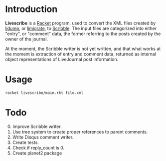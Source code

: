 # Introduction

**Livescribe** is a [Racket](http://racket-lang.org) program, used to
convert the XML files created by
[ljdump](https://github.com/ghewgill/ljdump), or
[ljmigrate](https://github.com/ceejbot/ljmigrate), to
[Scribble](http://docs.racket-lang.org/scribble/). The input files are
categorized into either "entry", or "comment" data, the former
referring to the posts created by the owner of the journal.

At the moment, the Scribble writer is not yet written, and that what
works at the moment is extraction of entry and comment data, returned
as internal object representations of LiveJournal post information.


# Usage

```
racket livescribe/main.rkt file.xml
```


# Todo

0. Improve Scribble writer.
0. Use tree system to create proper references to parent comments.
0. Write Disqus comment writer.
0. Create tests.
0. Check if reply_count is 0.
0. Create planet2 package
